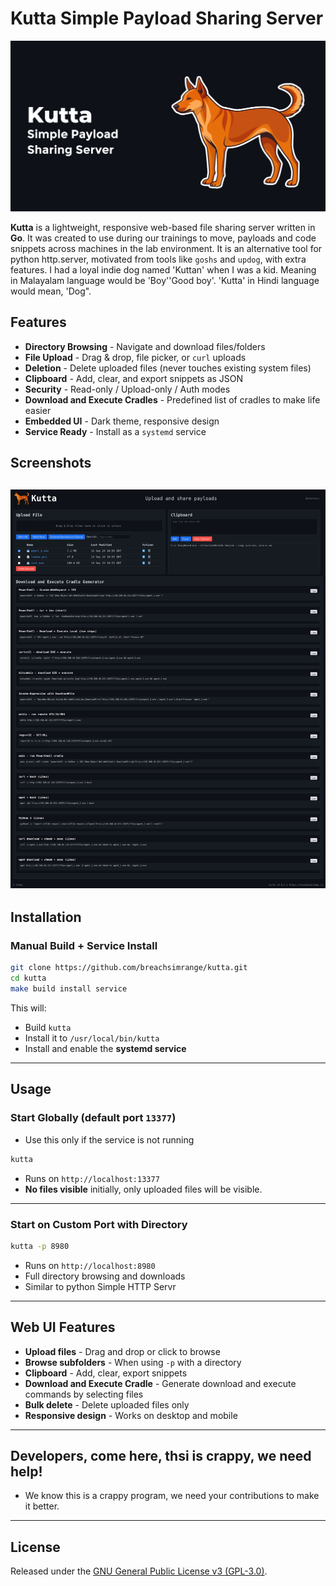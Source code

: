 # Kutta Simple Payload Sharing Server
![Kutta Logo](images/kutta-logo.jpg)

**Kutta** is a lightweight, responsive web-based file sharing server written in **Go**.
It was created to use during our trainings to move, payloads and code snippets across machines in the lab environment.
It is an alternative tool for python http.server, motivated from tools like `goshs` and `updog`, with extra features.
I had a loyal indie dog named 'Kuttan' when I was a kid. Meaning in Malayalam language would be 'Boy'\'Good boy'. 'Kutta' in Hindi language would mean, 'Dog".

## Features

* **Directory Browsing** - Navigate and download files/folders
* **File Upload** - Drag & drop, file picker, or `curl` uploads
* **Deletion** - Delete uploaded files (never touches existing system files)
* **Clipboard** - Add, clear, and export snippets as JSON
* **Security** - Read-only / Upload-only / Auth modes
* **Download and Execute Cradles** - Predefined list of cradles to make life easier
* **Embedded UI** - Dark theme, responsive design
* **Service Ready** - Install as a `systemd` service

## Screenshots
![Screenshot](images/web-ui.jpg)
---


## Installation

### Manual Build + Service Install

```bash
git clone https://github.com/breachsimrange/kutta.git
cd kutta
make build install service
```

This will:

* Build `kutta`
* Install it to `/usr/local/bin/kutta`
* Install and enable the **systemd service**

---

## Usage

### Start Globally (default port `13377`)
* Use this only if the service is not running

```bash
kutta
```

* Runs on `http://localhost:13377`
* **No files visible** initially, only uploaded files will be visible.

---

### Start on Custom Port with Directory

```bash
kutta -p 8980
```

* Runs on `http://localhost:8980`
* Full directory browsing and downloads
* Similar to python Simple HTTP Servr

---

## Web UI Features

* **Upload files** - Drag and drop or click to browse
* **Browse subfolders** - When using `-p` with a directory
* **Clipboard** - Add, clear, export snippets
* **Download and Execute Cradle** - Generate download and execute commands by selecting files
* **Bulk delete** - Delete uploaded files only
* **Responsive design** - Works on desktop and mobile

---

## Developers, come here, thsi is crappy, we need help!

* We know this is a crappy program, we need your contributions to make it better.

---

## License

Released under the [GNU General Public License v3 (GPL-3.0)](./LICENSE).


